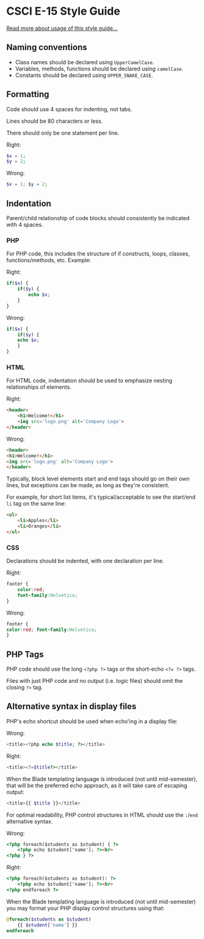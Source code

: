 # CSCI E-15 Style Guide

[Read more about usage of this style guide...]()


## Naming conventions
+ Class names should be declared using `UpperCamelCase`.
+ Variables, methods, functions should be declared using `camelCase`.
+ Constants should be declared using `UPPER_SNAKE_CASE`.



## Formatting
Code should use 4 spaces for indenting, not tabs.

Lines should be 80 characters or less.

There should only be one statement per line.

Right:
```php
$x = 1;
$y = 2;
```

Wrong:
```php
$x = 1; $y = 2;
```


## Indentation
Parent/child relationship of code blocks should consistently be indicated with 4 spaces.


### PHP
For PHP code, this includes the structure of if constructs, loops, classes, functions/methods, etc. Example:

Right:
```php
if($x) {
    if($y) {
        echo $x;
    }
}
```

Wrong:
```php
if($x) {
    if($y) {
    echo $x;
    }
}
```


### HTML
For HTML code, indentation should be used to emphasize nesting relationships of elements.

Right:
```html
<header>
    <h1>Welcome!</h1>
    <img src='logo.png' alt='Company Logo'>
</header>
```

Wrong:
```html
<header>
<h1>Welcome!</h1>
<img src='logo.png' alt='Company Logo'>
</header>
```

Typically, block level elements start and end tags should go on their own lines, but exceptions can be made, as long as they're consistent.

For example, for short list items, it's typical/acceptable to see the start/end `li` tag on the same line:

```html
<ul>
    <li>Apples</li>
    <li>Oranges</li>
</ul>
```


### CSS
Declarations should be indented, with one declaration per line.

Right:
```css
footer {
    color:red;
    font-family:Helvetica;
}
```

Wrong:
```css
footer {
color:red; font-family:Helvetica;
}
```




## PHP Tags
PHP code should use the long `<?php ?>` tags or the short-echo `<?= ?>` tags.

Files with just PHP code and no output (i.e. logic files) should omit the closing `?>` tag.


## Alternative syntax in display files
PHP's echo shortcut should be used when echo'ing in a display file:

Wrong:
```php
<title><?php echo $title; ?></title>
```

Right:
```php
<title><?=$title?></title>
```

When the Blade templating language is introduced (not until mid-semester), that will be the preferred echo approach, as it will take care of escaping output:

```php
<title>{{ $title }}</title>
```

For optimal readability, PHP control structures in HTML should use the `:`/`end` alternative syntax.

Wrong:
```html
<?php foreach($students as $student) { ?>
    <?php echo $student['name']; ?><br>
<?php } ?>
```

Right:
```html
<?php foreach($students as $student): ?>
    <?php echo $student['name']; ?><br>
<?php endforeach ?>
```

When the Blade templating language is introduced (not until mid-semester) you may format your PHP display control structures using that:

```php
@foreach($students as $student)
    {{ $student['name'] }}
endforeach
```

